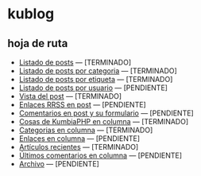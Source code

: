 # kublog
## hoja de ruta
* [Listado de posts](http://kublog.multisitio.es/blog) — [TERMINADO]
* [Listado de posts por categoria](http://kublog.multisitio.es/blog/category/saludos/) — [TERMINADO]
* [Listado de posts por etiqueta](http://kublog.multisitio.es/blog/tag/buen-rollo/) — [TERMINADO]
* [Listado de posts por usuario](http://kublog.multisitio.es/blog) — [PENDIENTE]
* [Vista del post](http://kublog.multisitio.es/blog/2017/02/24/dummy) — [TERMINADO]
* [Enlaces RRSS en post](http://kublog.multisitio.es/blog) — [PENDIENTE]
* [Comentarios en post y su formulario](http://kublog.multisitio.es/blog) — [PENDIENTE]
* [Cosas de KumbiaPHP en columna](http://kublog.multisitio.es/blog) — [TERMINADO]
* [Categorias en columna](http://kublog.multisitio.es/blog) — [TERMINADO]
* [Enlaces en columna](http://kublog.multisitio.es/blog) — [PENDIENTE]
* [Artículos recientes](http://kublog.multisitio.es/blog) — [TERMINADO]
* [Últimos comentarios en columna](http://kublog.multisitio.es/blog) — [PENDIENTE]
* [Archivo](http://kublog.multisitio.es/blog) — [PENDIENTE]
